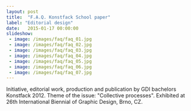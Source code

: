 ```yaml
---
layout: post
title:  "F.A.Q. Konstfack School paper"
label: "Editorial design"
date:   2015-01-17 00:00:00
slideshow:
 - image: /images/faq/faq_01.jpg
 - image: /images/faq/faq_02.jpg
 - image: /images/faq/faq_03.jpg
 - image: /images/faq/faq_04.jpg
 - image: /images/faq/faq_05.jpg
 - image: /images/faq/faq_06.jpg
 - image: /images/faq/faq_07.jpg
---
```


Initiative, editorial work, production and publication by GDI bachelors Konstfack 2012. Theme of the issue: "Collective processes". Exhibited at 26th International Biennial of Graphic Design, Brno, CZ.